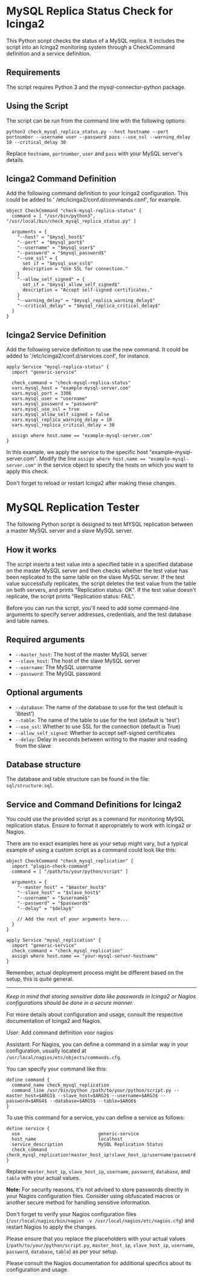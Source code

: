 # MySQL Replica Status Check for Icinga2

This Python script checks the status of a MySQL replica. It includes the script into an Icinga2 monitoring system
through a CheckCommand definition and a service definition.

## Requirements

The script requires Python 3 and the mysql-connector-python package.

## Using the Script

The script can be run from the command line with the following options:

```shell
python3 check_mysql_replica_status.py --host hostname --port portnumber --username user --password pass --use_ssl --warning_delay 10 --critical_delay 30
```

Replace `hostname`, `portnumber`, `user` and `pass` with your MySQL server's details.

## Icinga2 Command Definition

Add the following command definition to your Icinga2 configuration. This could be added to '
/etc/icinga2/conf.d/commands.conf', for example.

```shell
object CheckCommand "check-mysql-replica-status" {
  command = [ "/usr/bin/python3", "/usr/local/bin/check_mysql_replica_status.py" ]

  arguments = {
    "--host" = "$mysql_host$"
    "--port" = "$mysql_port$"
    "--username" = "$mysql_user$"
    "--password" = "$mysql_password$"
    "--use_ssl" = {
      set_if = "$mysql_use_ssl$"
      description = "Use SSL for connection."
    }
    "--allow_self_signed" = {
      set_if = "$mysql_allow_self_signed$"
      description = "Accept self-signed certificates."
    }
    "--warning_delay" = "$mysql_replica_warning_delay$"
    "--critical_delay" = "$mysql_replica_critical_delay$"
  }
}
```

## Icinga2 Service Definition

Add the following service definition to use the new command. It could be added to '/etc/icinga2/conf.d/services.conf',
for instance.

```shell
apply Service "mysql-replica-status" {
  import "generic-service"

  check_command = "check-mysql-replica-status"
  vars.mysql_host = "example-mysql-server.com"
  vars.mysql_port = 3306
  vars.mysql_user = "username"
  vars.mysql_password = "password"
  vars.mysql_use_ssl = true
  vars.mysql_allow_self_signed = false
  vars.mysql_replica_warning_delay = 10
  vars.mysql_replica_critical_delay = 30

  assign where host.name == "example-mysql-server.com"
}
```

In this example, we apply the service to the specific host "example-mysql-server.com". Modify the
line `assign where host.name == "example-mysql-server.com"` in the service object to specify the hosts on which you want
to apply this check.

Don't forget to reload or restart Icinga2 after making these changes.

# MySQL Replication Tester

The following Python script is designed to test MYSQL replication between a master MySQL server and a slave MySQL
server.

## How it works

The script inserts a test value into a specified table in a specified database on the master MySQL server and then
checks whether the test value has been replicated to the same table on the slave MySQL server. If the test value
successfully replicates, the script deletes the test value from the table on both servers, and prints "Replication
status: OK". If the test value doesn't replicate, the script prints "Replication status: FAIL".

Before you can run the script, you'll need to add some command-line arguments to specify server addresses, credentials,
and the test database and table names.

## Required arguments

- `--master_host`: The host of the master MySQL server
- `--slave_host`: The host of the slave MySQL server
- `--username`: The MySQL username
- `--password`: The MySQL password

## Optional arguments

- `--database`: The name of the database to use for the test (default is 'lbtest')
- `--table`: The name of the table to use for the test (default is 'test')
- `--use_ssl`: Whether to use SSL for the connection (default is True)
- `--allow_self_signed`: Whether to accept self-signed certificates
- `--delay`: Delay in seconds between writing to the master and reading from the slave

## Database structure

The database and table structure can be found in the file: `sql/structure.sql`.

## Service and Command Definitions for Icinga2

You could use the provided script as a command for monitoring MySQL replication status. Ensure to format it
appropriately to work with Icinga2 or Nagios.

There are no exact examples here as your setup might vary, but a typical example of using a custom script as a command
could look like this:

```shell
object CheckCommand "check_mysql_replication" {
  import "plugin-check-command"
  command = [ "/path/to/your/python/script" ]

  arguments = {
    "--master_host" = "$master_host$"
    "--slave_host" = "$slave_host$"
    "--username" = "$username$"
    "--password" = "$password$"
    "--delay" = "$delay$"

    // Add the rest of your arguments here...
  }
}

apply Service "mysql_replication" {
  import "generic-service"
  check_command = "check_mysql_replication"
  assign where host.name == "your-mysql-server-hostname"
}
```

Remember, actual deployment process might be different based on the setup, this is quite general.

___

*Keep in mind that storing sensitive data like passwords in Icinga2 or Nagios configurations should be done in a secure
manner.*

For more details about configuration and usage, consult the respective documentation of Icinga2 and Nagios.

User:
Add command definition voor nagios

Assistant:
For Nagios, you can define a command in a similar way in your configuration, usually located
at `/usr/local/nagios/etc/objects/commands.cfg`.

You can specify your command like this:

```plaintext
define command {
  command_name check_mysql_replication
  command_line /usr/bin/python /path/to/your/python/script.py --master_host=$ARG1$ --slave_host=$ARG2$ --username=$ARG3$ --password=$ARG4$ --database=$ARG5$ --table=$ARG6$
}
```

To use this command for a service, you can define a service as follows:

```plaintext
define service {
  use                             generic-service
  host_name                       localhost
  service_description             MySQL Replication Status
  check_command                   check_mysql_replication!master_host_ip!slave_host_ip!username!password!database!table
}
```

Replace `master_host_ip`, `slave_host_ip`, `username`, `password`, `database`, and `table` with your actual values.

**Note:** For security reasons, it's not advised to store passwords directly in your Nagios configuration files.
Consider using obfuscated macros or another secure method for handling sensitive information.

Don't forget to verify your Nagios configuration
files (`/usr/local/nagios/bin/nagios -v /usr/local/nagios/etc/nagios.cfg`) and restart Nagios to apply the changes.

Please ensure that you replace the placeholders with your actual
values (`/path/to/your/python/script.py`, `master_host_ip`, `slave_host_ip`, `username`, `password`, `database`, `table`)
as per your setup.

Please consult the Nagios documentation for additional specifics about its configuration and usage. 




